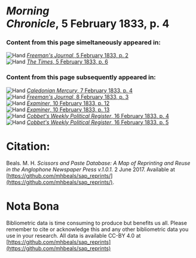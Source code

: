 # *Morning Chronicle*, 5 February 1833, p. 4  
  
### Content from this page simeltaneously appeared in:  
![Hand](http://scissorsandpaste.net/wp-content/uploads/2017/06/smallhandpointer.png) [*Freeman's Journal*, 5 February 1833, p. 2](https://mhbeals.github.io/sap_html/Freeman's-Journal/Freeman's-Journal-5-February-1833-p-2)  
![Hand](http://scissorsandpaste.net/wp-content/uploads/2017/06/smallhandpointer.png) [*The Times*, 5 February 1833, p. 6](https://mhbeals.github.io/sap_html/The-Times/The-Times-5-February-1833-p-6)  
  
### Content from this page subsequently appeared in:  
![Hand](http://scissorsandpaste.net/wp-content/uploads/2017/06/smallhandpointer.png) [*Caledonian Mercury*, 7 February 1833, p. 4](https://mhbeals.github.io/sap_html/Caledonian-Mercury/Caledonian-Mercury-7-February-1833-p-4)  
![Hand](http://scissorsandpaste.net/wp-content/uploads/2017/06/smallhandpointer.png) [*Freeman's Journal*, 8 February 1833, p. 3](https://mhbeals.github.io/sap_html/Freeman's-Journal/Freeman's-Journal-8-February-1833-p-3)  
![Hand](http://scissorsandpaste.net/wp-content/uploads/2017/06/smallhandpointer.png) [*Examiner*, 10 February 1833, p. 12](https://mhbeals.github.io/sap_html/Examiner/Examiner-10-February-1833-p-12)  
![Hand](http://scissorsandpaste.net/wp-content/uploads/2017/06/smallhandpointer.png) [*Examiner*, 10 February 1833, p. 13](https://mhbeals.github.io/sap_html/Examiner/Examiner-10-February-1833-p-13)  
![Hand](http://scissorsandpaste.net/wp-content/uploads/2017/06/smallhandpointer.png) [*Cobbet's Weekly Political Register*, 16 February 1833, p. 4](https://mhbeals.github.io/sap_html/Cobbet's-Weekly-Political-Register/Cobbet's-Weekly-Political-Register-16-February-1833-p-4)  
![Hand](http://scissorsandpaste.net/wp-content/uploads/2017/06/smallhandpointer.png) [*Cobbet's Weekly Political Register*, 16 February 1833, p. 5](https://mhbeals.github.io/sap_html/Cobbet's-Weekly-Political-Register/Cobbet's-Weekly-Political-Register-16-February-1833-p-5)  


# Citation: 

Beals. M. H. *Scissors and Paste Database: A Map of Reprinting and Reuse in the Anglophone Newspaper Press v.1.0.1.* 2 June 2017. Available at [https://github.com/mhbeals/sap_reprints/](https://github.com/mhbeals/sap_reprints/). 

# Nota Bona

Bibliometric data is time consuming to produce but benefits us all. Please remember to cite or acknowledge this and any other bibliometric data you use in your research. All data is available CC-BY 4.0 at [https://github.com/mhbeals/sap_reprints](https://github.com/mhbeals/sap_reprints)